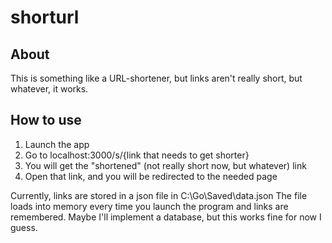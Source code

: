 # shorturl

## About
This is something like a URL-shortener, but links aren't really short, but whatever, it works.

## How to use
1. Launch the app
2. Go to localhost:3000/s/{link that needs to get shorter}
3. You will get the "shortened" (not really short now, but whatever) link
4. Open that link, and you will be redirected to the needed page 

Currently, links are stored in a json file in C:\Go\Saved\data.json
The file loads into memory every time you launch the program and links are remembered.
Maybe I'll implement a database, but this works fine for now I guess.

